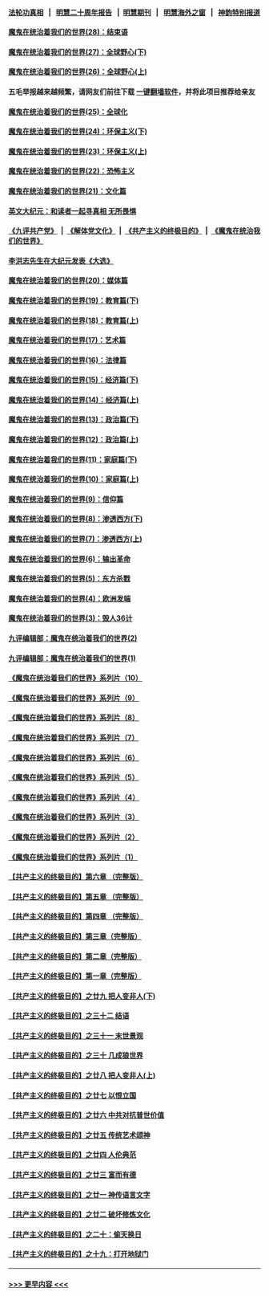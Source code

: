 #### [法轮功真相](https://github.com/gfw-breaker/truth/blob/master/README.md?t=0) &nbsp;&nbsp;|&nbsp;&nbsp; [明慧二十周年报告](https://github.com/gfw-breaker/mh-reports/blob/master/README.md?t=0) &nbsp;&nbsp;|&nbsp;&nbsp;[明慧期刊](https://github.com/gfw-breaker/mh-qikan) &nbsp;&nbsp;|&nbsp;&nbsp; [明慧海外之窗](https://github.com/gfw-breaker/mh-news/blob/master/README.md?t=0) &nbsp;&nbsp;|&nbsp;&nbsp; [神韵特别报道](https://github.com/gfw-breaker/mh-news/blob/master/shenyun.md?t=0)
#### [魔鬼在统治着我们的世界(28)：结束语](../pages/nsc422/n10936246.md?t=07010952) 
#### [魔鬼在统治着我们的世界(27)：全球野心(下)](../pages/nsc422/n10928319.md?t=07010952) 
#### [魔鬼在统治着我们的世界(26)：全球野心(上)](../pages/nsc422/n10900318.md?t=07010952) 
#### 五毛举报越来越频繁，请网友们前往下载 [一键翻墙软件](https://github.com/gfw-breaker/ssr-accounts)，并将此项目推荐给亲友
#### [魔鬼在统治着我们的世界(25)：全球化](../pages/nsc422/n10788205.md?t=07010952) 
#### [魔鬼在统治着我们的世界(24)：环保主义(下)](../pages/nsc422/n10695307.md?t=07010952) 
#### [魔鬼在统治着我们的世界(23)：环保主义(上)](../pages/nsc422/n10688613.md?t=07010952) 
#### [魔鬼在统治着我们的世界(22)：恐怖主义](../pages/nsc422/n10614727.md?t=07010952) 
#### [魔鬼在统治着我们的世界(21)：文化篇](../pages/nsc422/n10597706.md?t=07010952) 
#### [英文大纪元：和读者一起寻真相 无所畏惧](../pages/nsc422/n12542027.md?t=07010952) 
#### [《九评共产党》](https://github.com/begood0513/9ping.md/blob/master/README.md) &nbsp;|&nbsp; [《解体党文化》](../../../../jtdwh.md/blob/master/README.md)  &nbsp;|&nbsp; [《共产主义的终极目的》](../../../../gczydzjmd.md/blob/master/README.md) &nbsp;|&nbsp; [《魔鬼在统治我们的世界》](../../../../mgztzwmdsj.md/blob/master/README.md) 
#### [李洪志先生在大纪元发表《大选》](../pages/nsc422/n12534746.md?t=07010952) 
#### [魔鬼在统治着我们的世界(20)：媒体篇](../pages/nsc422/n10586579.md?t=07010952) 
#### [魔鬼在统治着我们的世界(19)：教育篇(下)](../pages/nsc422/n10564808.md?t=07010952) 
#### [魔鬼在统治着我们的世界(18)：教育篇(上)](../pages/nsc422/n10526970.md?t=07010952) 
#### [魔鬼在统治着我们的世界(17)：艺术篇](../pages/nsc422/n10499093.md?t=07010952) 
#### [魔鬼在统治着我们的世界(16)：法律篇](../pages/nsc422/n10485969.md?t=07010952) 
#### [魔鬼在统治着我们的世界(15)：经济篇(下)](../pages/nsc422/n10469975.md?t=07010952) 
#### [魔鬼在统治着我们的世界(14)：经济篇(上)](../pages/nsc422/n10457370.md?t=07010952) 
#### [魔鬼在统治着我们的世界(13)：政治篇(下)](../pages/nsc422/n10448270.md?t=07010952) 
#### [魔鬼在统治着我们的世界(12)：政治篇(上)](../pages/nsc422/n10444576.md?t=07010952) 
#### [魔鬼在统治着我们的世界(11)：家庭篇(下)](../pages/nsc422/n10440961.md?t=07010952) 
#### [魔鬼在统治着我们的世界(10)：家庭篇(上)](../pages/nsc422/n10435448.md?t=07010952) 
#### [魔鬼在统治着我们的世界(9)：信仰篇](../pages/nsc422/n10432159.md?t=07010952) 
#### [魔鬼在统治着我们的世界(8)：渗透西方(下)](../pages/nsc422/n10429603.md?t=07010952) 
#### [魔鬼在统治着我们的世界(7)：渗透西方(上)](../pages/nsc422/n10426013.md?t=07010952) 
#### [魔鬼在统治着我们的世界(6)：输出革命](../pages/nsc422/n10421536.md?t=07010952) 
#### [魔鬼在统治着我们的世界(5)：东方杀戮](../pages/nsc422/n10417707.md?t=07010952) 
#### [魔鬼在统治着我们的世界(4)：欧洲发端](../pages/nsc422/n10414890.md?t=07010952) 
#### [魔鬼在统治着我们的世界(3)：毁人36计](../pages/nsc422/n10411583.md?t=07010952) 
#### [九评编辑部：魔鬼在统治着我们的世界(2)](../pages/nsc422/n10410036.md?t=07010952) 
#### [九评编辑部：魔鬼在统治着我们的世界(1)](../pages/nsc422/n10406825.md?t=07010952) 
#### [《魔鬼在统治着我们的世界》系列片（10）](../pages/nsc422/n12292670.md?t=07010952) 
#### [《魔鬼在统治着我们的世界》系列片（9）](../pages/nsc422/n12290859.md?t=07010952) 
#### [《魔鬼在统治着我们的世界》系列片（8）](../pages/nsc422/n12287445.md?t=07010952) 
#### [《魔鬼在统治着我们的世界》系列片（7）](../pages/nsc422/n12283425.md?t=07010952) 
#### [《魔鬼在统治着我们的世界》系列片（6）](../pages/nsc422/n12282314.md?t=07010952) 
#### [《魔鬼在统治着我们的世界》系列片（5）](../pages/nsc422/n12281419.md?t=07010952) 
#### [《魔鬼在统治着我们的世界》系列片（4）](../pages/nsc422/n12274024.md?t=07010952) 
#### [《魔鬼在统治着我们的世界》系列片（3）](../pages/nsc422/n12271322.md?t=07010952) 
#### [《魔鬼在统治着我们的世界》系列片（2）](../pages/nsc422/n12269049.md?t=07010952) 
#### [《魔鬼在统治着我们的世界》系列片（1）](../pages/nsc422/n12267575.md?t=07010952) 
#### [【共产主义的终极目的】第六章 （完整版）](../pages/nsc422/n11428913.md?t=07010952) 
#### [【共产主义的终极目的】第五章 （完整版）](../pages/nsc422/n11428912.md?t=07010952) 
#### [【共产主义的终极目的】第四章 （完整版）](../pages/nsc422/n11428907.md?t=07010952) 
#### [【共产主义的终极目的】第三章（完整版）](../pages/nsc422/n11428848.md?t=07010952) 
#### [【共产主义的终极目的】第二章（完整版）](../pages/nsc422/n11428831.md?t=07010952) 
#### [【共产主义的终极目的】第一章（完整版）](../pages/nsc422/n11417651.md?t=07010952) 
#### [【共产主义的终极目的】之廿九 把人变非人(下)](../pages/nsc422/n11344140.md?t=07010952) 
#### [【共产主义的终极目的】之三十二 结语](../pages/nsc422/n11360535.md?t=07010952) 
#### [【共产主义的终极目的】之三十一 末世景观](../pages/nsc422/n11351129.md?t=07010952) 
#### [【共产主义的终极目的】之三十 几成狼世界](../pages/nsc422/n11348280.md?t=07010952) 
#### [【共产主义的终极目的】之廿八 把人变非人(上)](../pages/nsc422/n11340492.md?t=07010952) 
#### [【共产主义的终极目的】之廿七 以恨立国](../pages/nsc422/n11336944.md?t=07010952) 
#### [【共产主义的终极目的】之廿六 中共对抗普世价值](../pages/nsc422/n11324785.md?t=07010952) 
#### [【共产主义的终极目的】之廿五 传统艺术颂神](../pages/nsc422/n11296396.md?t=07010952) 
#### [【共产主义的终极目的】之廿四 人伦典范](../pages/nsc422/n11296397.md?t=07010952) 
#### [【共产主义的终极目的】之廿三 富而有德](../pages/nsc422/n11283598.md?t=07010952) 
#### [【共产主义的终极目的】之廿一 神传语言文字](../pages/nsc422/n11263265.md?t=07010952) 
#### [【共产主义的终极目的】之廿二 破坏修炼文化](../pages/nsc422/n11245728.md?t=07010952) 
#### [【共产主义的终极目的】之二十：偷天换日](../pages/nsc422/n11238846.md?t=07010952) 
#### [【共产主义的终极目的】之十九：打开地狱门](../pages/nsc422/n11206376.md?t=07010952) 

----
#### [ >>> 更早内容 <<< ](../indexes/nsc422-earlier.md)
